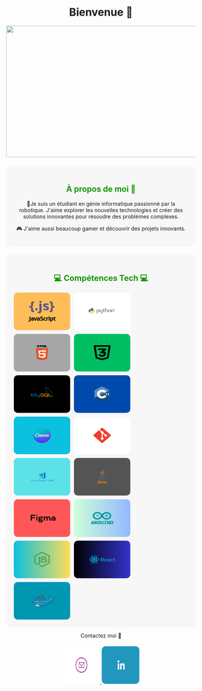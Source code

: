 <h1 align="center"> Bienvenue 👋</h1>
<p align="center"><img src ="./Images/Bannière.png" width="750" height="350" ></p>

<div style="background-color:rgb(247, 247, 247); border-radius: 10px; padding: 20px; margin-top: 20px;">
  <h2 style="color: rgb(22, 150, 0)" align="center">À propos de moi 🤖</h2>
  <p align="center">🌟Je suis un étudiant en génie informatique passionné par la robotique. J'aime explorer les nouvelles technologies et créer des solutions innovantes pour résoudre des problèmes complexes.</p>
  <p align="center"> 🎮 J'aime aussi beaucoup gamer et découvrir des projets innovants.</p>
</div>

<div style="background-color:rgb(247, 247, 247); border-radius: 10px; padding: 20px; margin-top: 20px; background-image: url('./Images/BackGround.png'); background-size: cover; background-position: center;">
  <h2 style="color: rgb(22, 150, 0)" align="center">💻 Compétences Tech 💻</h2>
  <div style="display: flex; flex-wrap: wrap; gap: 10px;">
    <img src="./Images/Javascript.png" alt="JavaScript" width="150" height="100" style="border-radius: 10px;">
    <img src="./Images/Python.png" alt="Python" width="150" height="100" style="border-radius: 10px;">
    <img src="./Images/Html.png" alt="HTML" width="150" height="100" style="border-radius: 10px;">
    <img src="./Images/Css.png" alt="CSS" width="150" height="100" style="border-radius: 10px;">
    <img src="./Images/Sql.png" alt="SQL" width="150" height="100" style="border-radius: 10px;">
    <img src="./Images/C++.png" alt="C++" width="150" height="100" style="border-radius: 10px;">
    <img src="./Images/Canva.png" alt="Canva" width="150" height="100" style="border-radius: 10px;">
    <img src="./Images/GitLab.png" alt="GitLab" width="150" height="100" style="border-radius: 10px;">
    <img src="./Images/VisualStudio.png" alt="Visual Studio" width="150" height="100" style="border-radius: 10px;">
    <img src="./Images/Java.png" alt="Java" width="150" height="100" style="border-radius: 10px;">
    <img src="./Images/Figma.png" alt="Java" width="150" height="100" style="border-radius: 10px;">
<img src="./Images/Arduino.png" alt="Java" width="150" height="100" style="border-radius: 10px;">
<img src="./Images/Nodejs.png" alt="Java" width="150" height="100" style="border-radius: 10px;">
<img src="./Images/React.png" alt="Java" width="150" height="100" style="border-radius: 10px;">
<img src="./Images/Docker.png" alt="Java" width="150" height="100" style="border-radius: 10px;">
  </div>
</div>

<p align="center">Contactez moi 📧</p>

<div align="center" style="margin-top: 20px;">
  <a href='mailto:jaleel.kaltou@gmail.com'>
    <img src='./Images/Gmail.png' width="100" height="100" style="border-radius: 10px;">
  </a>
  <a href='https://www.linkedin.com/in/jaleel-kaltou-a71bba260?lipi=urn%3Ali%3Apage%3Ad_flagship3_profile_view_base_contact_details%3BXzPIj2xaTzWj4nJNuXWL%2FQ%3D%3D'>
    <img src='./Images/Linkedin.png' width="100" height="100" style="border-radius: 10px;">
  </a>
</div>



